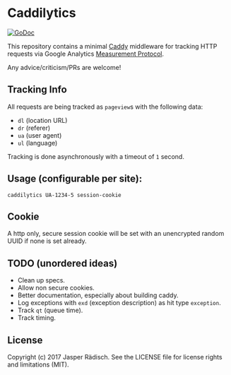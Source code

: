 # Caddilytics

[![GoDoc](https://godoc.org/github.com/jraedisch/caddilytics?status.svg)](https://godoc.org/github.com/jraedisch/caddilytics)

This repository contains a minimal [Caddy][ca] middleware for tracking HTTP requests via Google Analytics [Measurement Protocol][mp].  

Any advice/criticism/PRs are welcome!

## Tracking Info

All requests are being tracked as `pageview`s with the following data:

- `dl` (location URL)
- `dr` (referer)
- `ua` (user agent)
- `ul` (language)

Tracking is done asynchronously with a timeout of `1` second.

## Usage (configurable per site):

`caddilytics UA-1234-5 session-cookie`

## Cookie

A http only, secure session cookie will be set with an unencrypted random UUID if none is set already.

## TODO (unordered ideas)

- Clean up specs.
- Allow non secure cookies.
- Better documentation, especially about building caddy.
- Log exceptions with `exd` (exception description) as hit type `exception`.
- Track `qt` (queue time).
- Track timing.

## License

Copyright (c) 2017 Jasper Rädisch. See the LICENSE file for license rights and limitations (MIT).

[ca]:https://caddyserver.com
[mp]:https://developers.google.com/analytics/devguides/collection/protocol/v1/
